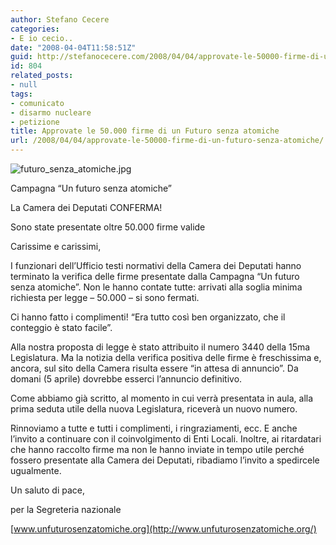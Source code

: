```yaml
---
author: Stefano Cecere
categories:
- E io cecio..
date: "2008-04-04T11:58:51Z"
guid: http://stefanocecere.com/2008/04/04/approvate-le-50000-firme-di-un-futuro-senza-atomiche/
id: 804
related_posts:
- null
tags:
- comunicato
- disarmo nucleare
- petizione
title: Approvate le 50.000 firme di un Futuro senza atomiche
url: /2008/04/04/approvate-le-50000-firme-di-un-futuro-senza-atomiche/
---
```


![futuro_senza_atomiche.jpg](http://stefanocecere.com/wp-content/uploads/sites/3/2008/04/futuro_senza_atomiche.jpg)

Campagna &#8220;Un futuro senza atomiche&#8221;
  
La Camera dei Deputati CONFERMA!
  
Sono state presentate oltre 50.000 firme valide

Carissime e carissimi,

I funzionari dell&#8217;Ufficio testi normativi della Camera dei Deputati hanno terminato la verifica delle firme presentate dalla Campagna &#8220;Un futuro senza atomiche&#8221;. Non le hanno contate tutte: arrivati alla soglia minima richiesta per legge &#8211; 50.000 &#8211; si sono fermati.

Ci hanno fatto i complimenti! &#8220;Era tutto così ben organizzato, che il conteggio è stato facile&#8221;.

Alla nostra proposta di legge è stato attribuito il numero 3440 della 15ma Legislatura. Ma la notizia della verifica positiva delle firme è freschissima e, ancora, sul sito della Camera risulta essere &#8220;in attesa di annuncio&#8221;. Da domani (5 aprile) dovrebbe esserci l&#8217;annuncio definitivo.

Come abbiamo già scritto, al momento in cui verrà presentata in aula, alla prima seduta utile della nuova Legislatura, riceverà un nuovo numero.

Rinnoviamo a tutte e tutti i complimenti, i ringraziamenti, ecc. E anche l&#8217;invito a continuare con il coinvolgimento di Enti Locali. Inoltre, ai ritardatari che hanno raccolto firme ma non le hanno inviate in tempo utile perché fossero presentate alla Camera dei Deputati, ribadiamo l&#8217;invito a spedircele ugualmente.

Un saluto di pace,
  
per la Segreteria nazionale
  
[www.unfuturosenzatomiche.org](http://www.unfuturosenzatomiche.org/)